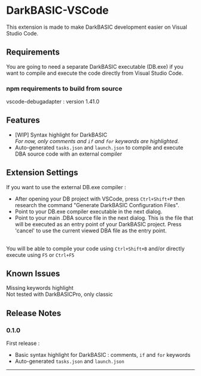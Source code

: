 # DarkBASIC-VSCode

This extension is made to make DarkBASIC development easier on Visual Studio Code.<br/>

## Requirements

You are going to need a separate DarkBASIC executable (DB.exe) if you want to compile and execute the code directly from Visual Studio Code.<br/>

### npm requirements to build from source
vscode-debugadapter : version 1.41.0

## Features

- [WIP] Syntax highlight for DarkBASIC <br/>
<i>For now, only comments and <code>if</code> and <code>for</code> keywords are highlighted.</i><br/>
- Auto-generated <code>tasks.json</code> and <code>launch.json</code> to compile and execute DBA source code with an external compiler

## Extension Settings
If you want to use the external DB.exe compiler :
- After opening your DB project with VSCode, press <code>Ctrl+Shift+P</code> then research the command "Generate DarkBASIC Configuration Files".<br/>
- Point to your DB.exe compiler executable in the next dialog.<br/>
- Point to your main .DBA source file in the next dialog. This is the file that will be executed as an entry point of your DarkBASIC project. Press 'cancel' to use the current viewed DBA file as the entry point.<br/>
<br/>
You will be able to compile your code using <code>Ctrl+Shift+B</code> and/or directly execute using <code>F5</code> or <code>Ctrl+F5</code>

## Known Issues

Missing keywords highlight<br/>
Not tested with DarkBASICPro, only classic

## Release Notes

### 0.1.0
First release :
- Basic syntax highlight for DarkBASIC : comments, <code>if</code> and <code>for</code> keywords <br/>
- Auto-generated <code>tasks.json</code> and <code>launch.json</code>

---